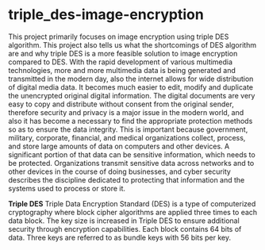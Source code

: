 # triple_des-image-encryption

This project primarily focuses on image encryption using triple DES algorithm. This 
project also tells us what the shortcomings of DES algorithm are and why triple DES 
is a more feasible solution to image encryption compared to DES. With the rapid 
development of various multimedia technologies, more and more multimedia data is 
being generated and transmitted in the modern day, also the internet allows for wide 
distribution of digital media data. It becomes much easier to edit, modify and 
duplicate the unencrypted original digital information. The digital documents are very 
easy to copy and distribute without consent from the original sender, therefore 
security and privacy is a major issue in the modern world, and also it has become a 
necessary to find the appropriate protection methods so as to ensure the data 
integrity. This is important because government, military, corporate, financial, and 
medical organizations collect, process, and store large amounts of data on 
computers and other devices. A significant portion of that data can be sensitive 
information, which needs to be protected. Organizations transmit sensitive data 
across networks and to other devices in the course of doing businesses, and cyber 
security describes the discipline dedicated to protecting that information and the 
systems used to process or store it.

<b>Triple DES</b>
Triple Data Encryption Standard (DES) is a type of computerized cryptography 
where block cipher algorithms are applied three times to each data block. The key 
size is increased in Triple DES to ensure additional security through encryption 
capabilities. Each block contains 64 bits of data. Three keys are referred to as 
bundle keys with 56 bits per key.
